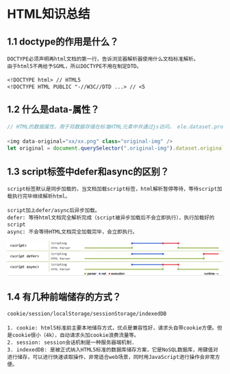 # HTML知识总结

## 1.1 doctype的作用是什么？

```text
DOCTYPE必须声明再html文档的第一行，告诉浏览器解析器使用什么文档标准解析。
由于html5不再给予SGML，所以DOCTYPE不用在制定DTD。

<!DOCTYPE html> // HTML5
<!DOCTYPE HTML PUBLIC "-//W3C//DTD ...> // <5
```

## 1.2 什么是data-属性？

```js
// HTML的数据属性，用于将数据存储在标准HTML元素中并通过js访问。 ele.dataset.property

<img data-original="xx/xx.png" class="original-img" />
let original = document.querySelector(".original-img").dataset.original; // xx/xx.png
```

## 1.3 script标签中defer和async的区别？

```text
script标签默认是同步加载的，当文档加载script标签，html解析暂停等待，等待script加载执行完毕继续解析html。

script加上defer/async后异步加载。
defer: 等待html文档完全解析完成（script被异步加载后不会立即执行），执行加载好的script
async: 不会等待HTML文档完全加载完毕，会立即执行。
```

![script加载](./img/html-defer-async.png)

## 1.4 有几种前端储存的方式？

```text
cookie/session/localStorage/sessionStorage/indexedDB

1. cookie: html5标准前主要本地储存方式，优点是兼容性好，请求头自带cookie方便。但是cookie很小（4k），自动请求头加cookie浪费流量等。
2. session: session会话机制是一种服务器端机制.
3. indexedDB: 是被正式纳入HTML5标准的数据库储存方案，它是NoSQL数据库，用键值对进行储存，可以进行快速读取操作，非常适合web场景，同时用JavaScript进行操作会非常方便。
```
